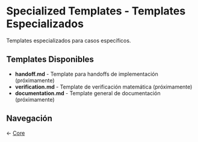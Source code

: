 # Specialized Templates - Templates Especializados

Templates especializados para casos específicos.

## Templates Disponibles

- **handoff.md** - Template para handoffs de implementación (próximamente)
- **verification.md** - Template de verificación matemática (próximamente)
- **documentation.md** - Template general de documentación (próximamente)

## Navegación

← [Core](../core/README.md)